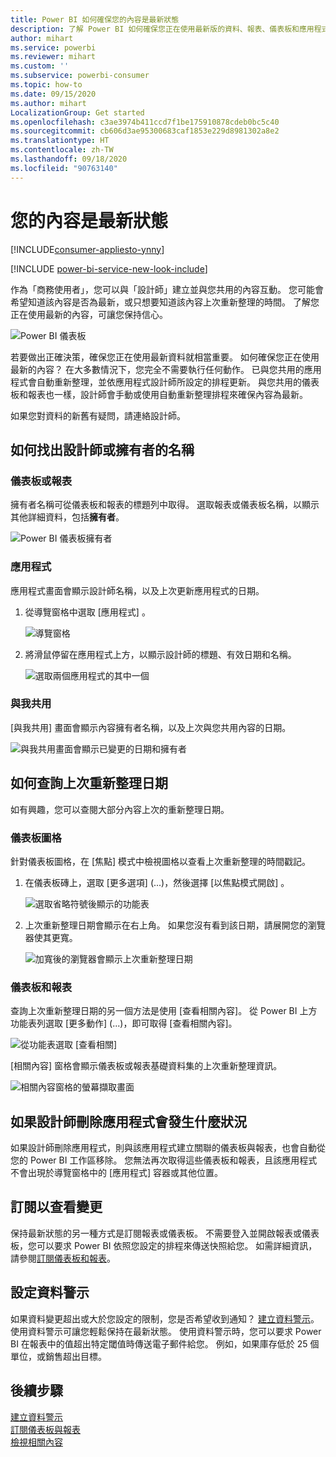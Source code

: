 ```yaml
---
title: Power BI 如何確保您的內容是最新狀態
description: 了解 Power BI 如何確保您正在使用最新版的資料、報表、儀表板和應用程式。
author: mihart
ms.service: powerbi
ms.reviewer: mihart
ms.custom: ''
ms.subservice: powerbi-consumer
ms.topic: how-to
ms.date: 09/15/2020
ms.author: mihart
LocalizationGroup: Get started
ms.openlocfilehash: c3ae3974b411ccd7f1be175910878cdeb0bc5c40
ms.sourcegitcommit: cb606d3ae95300683caf1853e229d8981302a8e2
ms.translationtype: HT
ms.contentlocale: zh-TW
ms.lasthandoff: 09/18/2020
ms.locfileid: "90763140"
---
```

# <a name="your-content-is-up-to-date"></a>您的內容是最新狀態

[!INCLUDE[consumer-appliesto-ynny](../includes/consumer-appliesto-ynny.md)]

[!INCLUDE [power-bi-service-new-look-include](../includes/power-bi-service-new-look-include.md)]

作為「商務使用者」，您可以與「設計師」建立並與您共用的內容互動。 您可能會希望知道該內容是否為最新，或只想要知道該內容上次重新整理的時間。 了解您正在使用最新的內容，可讓您保持信心。  
 
![Power BI 儀表板](media/end-user-fresh/power-bi-dashboards.png)


若要做出正確決策，確保您正在使用最新資料就相當重要。 如何確保您正在使用最新的內容？ 在大多數情況下，您完全不需要執行任何動作。 已與您共用的應用程式會自動重新整理，並依應用程式設計師所設定的排程更新。 與您共用的儀表板和報表也一樣，設計師會手動或使用自動重新整理排程來確保內容為最新。  

如果您對資料的新舊有疑問，請連絡設計師。

## <a name="how-to-locate-the-name-of-the-designer-or-owner"></a>如何找出設計師或擁有者的名稱

### <a name="dashboard-or-report"></a>儀表板或報表

擁有者名稱可從儀表板和報表的標題列中取得。 選取報表或儀表板名稱，以顯示其他詳細資料，包括**擁有者**。

![Power BI 儀表板擁有者](media/end-user-fresh/power-bi-designer.png)


### <a name="apps"></a>應用程式

應用程式畫面會顯示設計師名稱，以及上次更新應用程式的日期。  

1. 從導覽窗格中選取 [應用程式]  。

    ![導覽窗格](media/end-user-fresh/power-bi-nav-apps.png)



2. 將滑鼠停留在應用程式上方，以顯示設計師的標題、有效日期和名稱。 

    ![選取兩個應用程式的其中一個](media/end-user-fresh/power-bi-apps.png)


### <a name="shared-with-me"></a>與我共用
[與我共用]  畫面會顯示內容擁有者名稱，以及上次與您共用內容的日期。

![與我共用畫面會顯示已變更的日期和擁有者](media/end-user-fresh/power-bi-shared.png) 


## <a name="how-to-look-up-the-last-refresh-date"></a>如何查詢上次重新整理日期
如有興趣，您可以查閱大部分內容上次的重新整理日期。 

### <a name="dashboard-tiles"></a>儀表板圖格
針對儀表板圖格，在 [焦點] 模式中檢視圖格以查看上次重新整理的時間戳記。

1. 在儀表板磚上，選取 [更多選項]  (...)，然後選擇 [以焦點模式開啟]  。

    ![選取省略符號後顯示的功能表](media/end-user-fresh/power-bi-fresh-focus.png)

2. 上次重新整理日期會顯示在右上角。 如果您沒有看到該日期，請展開您的瀏覽器使其更寬。 

    ![加寬後的瀏覽器會顯示上次重新整理日期](media/end-user-fresh/power-bi-last-refresh.png)

### <a name="dashboards-and-reports"></a>儀表板和報表
查詢上次重新整理日期的另一個方法是使用 [查看相關內容]。  從 Power BI 上方功能表列選取 [更多動作] (...)，即可取得 [查看相關內容]。

![從功能表選取 [查看相關]](media/end-user-fresh/power-bi-see-related.png)

[相關內容]  窗格會顯示儀表板或報表基礎資料集的上次重新整理資訊。

![相關內容窗格的螢幕擷取畫面](media/end-user-fresh/power-bi-see-related-screen.png)

## <a name="what-happens-if-an-app-is-deleted-by-the-designer"></a>如果設計師刪除應用程式會發生什麼狀況

如果設計師刪除應用程式，則與該應用程式建立關聯的儀表板與報表，也會自動從您的 Power BI 工作區移除。 您無法再次取得這些儀表板和報表，且該應用程式不會出現於導覽窗格中的 [應用程式] 容器或其他位置。


## <a name="subscribe-to-see-changes"></a>訂閱以查看變更
保持最新狀態的另一種方式是訂閱報表或儀表板。 不需要登入並開啟報表或儀表板，您可以要求 Power BI 依照您設定的排程來傳送快照給您。  如需詳細資訊，請參閱[訂閱儀表板和報表](end-user-subscribe.md)。

## <a name="set-data-alerts"></a>設定資料警示
如果資料變更超出或大於您設定的限制，您是否希望收到通知？ [建立資料警示](end-user-alerts.md)。  使用資料警示可讓您輕鬆保持在最新狀態。 使用資料警示時，您可以要求 Power BI 在報表中的值超出特定閾值時傳送電子郵件給您。  例如，如果庫存低於 25 個單位，或銷售超出目標。  

## <a name="next-steps"></a>後續步驟
[建立資料警示](end-user-alerts.md)    
[訂閱儀表板與報表](end-user-subscribe.md)    
[檢視相關內容](end-user-related.md)    
